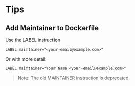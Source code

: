 # Tips

## Add Maintainer to Dockerfile

Use the LABEL instruction

```txt
LABEL maintainer="<your-email@example.com>"
```

  Or with more detail:

```txt
LABEL maintainer="Your Name <your-email@example.com>"
```

> Note: The old MAINTAINER instruction is deprecated.
